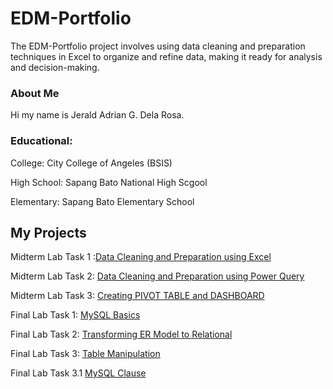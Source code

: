 
# EDM-Portfolio
The EDM-Portfolio project involves using data cleaning and preparation techniques in Excel to organize and refine data, making it ready for analysis and decision-making.
### About Me 
Hi my name is Jerald Adrian G. Dela Rosa.
### Educational:
College: City College of Angeles (BSIS)

High School: Sapang Bato National High Scgool

Elementary: Sapang Bato Elementary School
## My Projects
Midterm Lab Task 1 :[Data Cleaning and Preparation using Excel](https://github.com/Jerald240010/EDM-Portfolio/blob/main/Midterm%20Lab%20Task%201/task1.md)

Midterm Lab Task 2: [Data Cleaning and Preparation using Power Query](https://github.com/Jerald240010/EDM-Portfolio/blob/main/Midterm%20Lab%20Task%202/task2.md)

Midterm Lab Task 3: [Creating PIVOT TABLE and DASHBOARD](https://jerald240010.github.io/Midterm-Lab-Task-3/)


Final Lab Task 1:   [MySQL Basics](https://jerald240010.github.io/Final-Lab-Task-1/)

Final Lab Task 2:   [Transforming ER Model to Relational](https://jerald240010.github.io/Final-Lab-Task-2/)

Final Lab Task 3:  [Table Manipulation](https://jerald240010.github.io/Final-Task-3-/)

Final Lab Task 3.1 [ MySQL Clause](https://github.com/Jerald240010/EDM-Portfolio/blob/main/Final%20Lab%20Task%203.1/.md)

